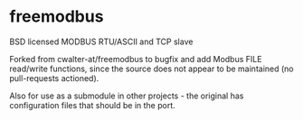 # freemodbus
BSD licensed MODBUS RTU/ASCII and TCP slave

Forked from cwalter-at/freemodbus to bugfix and add Modbus FILE read/write functions, since the source does not appear to be maintained (no pull-requests actioned).

Also for use as a submodule in other projects - the original has configuration files that should be in the port.
